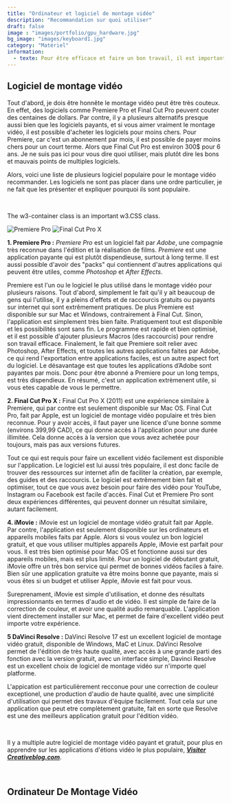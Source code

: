 ```yaml
---
title: "Ordinateur et logiciel de montage vidéo"
description: "Recommandation sur quoi utiliser"
draft: false
image : "images/portfolio/gpu_hardware.jpg"
bg_image: "images/keyboard1.jpg"
category: "Matériel"
information:
  - texte: Pour être efficace et faire un bon travail, il est important d'utiliser les bons outils. Cela est pourquoi il est important de choisir un bon logiciel de montage vidéo, et d'avoir un ordinateur qui est capable de faire du montage rapidement, sur une bonne période de temps. Sur cette page, vous en apprendre plus sur quelques applications d'édition vidéo populaire, et sur les ordinateurs, afin de faire les meilleurs vidéos à un bon prix.
---
```


## Logiciel de montage vidéo
Tout d'abord, je dois être honnête le montage vidéo peut être très couteux. En effet, des logiciels comme Premiere Pro et Final Cut Pro peuvent couter des centaines de dollars. Par contre, il y a plusieurs alternatifs presque aussi bien que les logiciels payants, et si vous aimer vraiment le montage vidéo, il est possible d'acheter les logiciels pour moins chers. Pour Premiere, car c'est un abonnement par mois, il est possible de payer moins chers pour un court terme. Alors que Final Cut Pro est environ 300$ pour 6 ans. Je ne suis pas ici pour vous dire quoi utiliser, mais plutôt dire les bons et mauvais points de multiples logiciels. 

Alors, voici une liste de plusieurs logiciel populaire pour le montage vidéo recommander. Les logiciels ne sont pas placer dans une ordre particulier, je ne fait que les présenter et expliquer pourquoi ils sont populaire.

<br>
 <div class="w3-container">
  <p>The w3-container class is an important w3.CSS class.</p>
</div> 
<img src="/images/portfolio/premiere_logo.png" alt="Premiere Pro" class="smol">
<img src="/images/portfolio/final_cut_x.png" alt="Final Cut Pro X" class="smol">

**1. Premiere Pro :**
*Premiere Pro* est un logiciel fait par *Adobe*, une compagnie très reconnue dans l'édition et la réalisation de films. *Premiere* est une application payante qui est plutôt dispendieuse, surtout à long terme. Il est aussi possible d'avoir des "packs" qui contiennent d'autres applications qui peuvent être utiles, comme *Photoshop* et *After Effects*.

Premiere est l'un ou le logiciel le plus utilisé dans le montage vidéo pour plusieurs raisons. Tout d'abord, simplement le fait qu'il y ait beaucoup de gens qui l'utilise, il y a pleins d'effets et de raccourcis gratuits ou payants sur internet qui sont extrêmement pratiques. De plus Premiere est disponible sur sur Mac et Windows, contrairement à Final Cut. Sinon, l'application est simplement très bien faite. Pratiquement tout est disponible et les possibilités sont sans fin. Le programme est rapide et bien optimisé, et il est possible d'ajouter plusieurs Macros (des raccourcis) pour rendre son travail efficace. Finalement, le fait que Premiere soit relier avec Photoshop, After Effects, et toutes les autres applications faites par Adobe, ce qui rend l'exportation entre applications faciles, est un autre aspect fort du logiciel. Le désavantage est que toutes les applications d’Adobe sont payantes par mois. Donc pour être abonné a Premiere pour un long temps, est très dispendieux. En résumé, c'est un application extrèmenent utile, si vous etes capable de vous le permettre.



**2. Final Cut Pro X :**
Final Cut Pro X (2011) est une expérience similaire à Premiere, qui par contre est seulement disponible sur Mac OS. Final Cut Pro, fait par Apple, est un logiciel de montage vidéo populaire et très bien reconnue. Pour y avoir accès, il faut payer une licence d'une bonne somme (environs 399,99 CAD), ce qui donne accès à l'application pour une durée illimitée. Cela donne accès à la version que vous avez achetée pour toujours, mais pas aux versions futures. 

Tout ce qui est requis pour faire un excellent vidéo facilement est disponible sur l'application. Le logiciel est lui aussi très populaire, il est donc facile de trouver des ressources sur internet afin de faciliter la création, par exemple, des guides et des raccourcis. Le logiciel est extrêmement bien fait et optimiser, tout ce que vous avez besoin pour faire des vidéo pour YouTube, Instagram ou Facebook est facile d'accès. Final Cut et Premiere Pro sont deux expériences différentes, qui peuvent donner un résultat similaire, autant facilement.

**4. iMovie :**
iMovie est un logiciel de montage vidéo gratuit fait par Apple. Par contre, l'application est seulement disponible sur les ordinateurs et appareils mobiles faits par Apple. Alors si vous voulez un bon logiciel gratuit, et que vous utiliser multiples appareils Apple, iMovie est parfait pour vous. Il est très bien optimisé pour Mac OS et fonctionne aussi sur des appareils mobiles, mais est plus limité. Pour un logiciel de débutant gratuit, iMovie offre un très bon service qui permet de bonnes vidéos faciles à faire. Bien sûr une application gratuite va être moins bonne que payante, mais si vous êtes si un budget et utiliser Apple, iMovie est fait pour vous. 

Sureprenament, iMovie est simple d'utilisation, et donne des résultats impressionnants en termes d'audio et de vidéo. Il est simple de faire de la correction de couleur, et avoir une qualité audio remarquable. L'application vient directement installer sur Mac, et permet de faire d'excellent vidéo peut importe votre expérience. 

**5 DaVinci Resolve :**
DaVinci Resolve 17 est un excellent logiciel de montage vidéo gratuit, disponible de Windows, MaC et Linux. DaVinci Resolve permet de l'édition de très haute qualité, avec accès à une grande parti des fonction avec la version gratuit, avec un interface simple, Davinci Resolve est un excellent choix de logiciel de montage vidéo sur n'importe quel platforme. 

L'appication est particulièrement recconue pour une correction de couleur exceptionel, une production d'audio de haute qualité, avec une simplicité d'utilisation qui permet des travaux d'équipe facilement. Tout cela sur une application que peut etre complètement gratuite, fait en sorte que Resolve est une des meilleurs application gratuit pour l'édition vidéo. 

<br>

Il y a multiple autre logiciel de montage vidéo payant et gratuit, pour plus en apprendre sur les applications d'étions vidéo le plus populaire, [***Visiter Creativeblog.com***](https://www.creativebloq.com/features/best-video-editing-software-for-designers).

<br>

## Ordinateur De Montage Vidéo 

